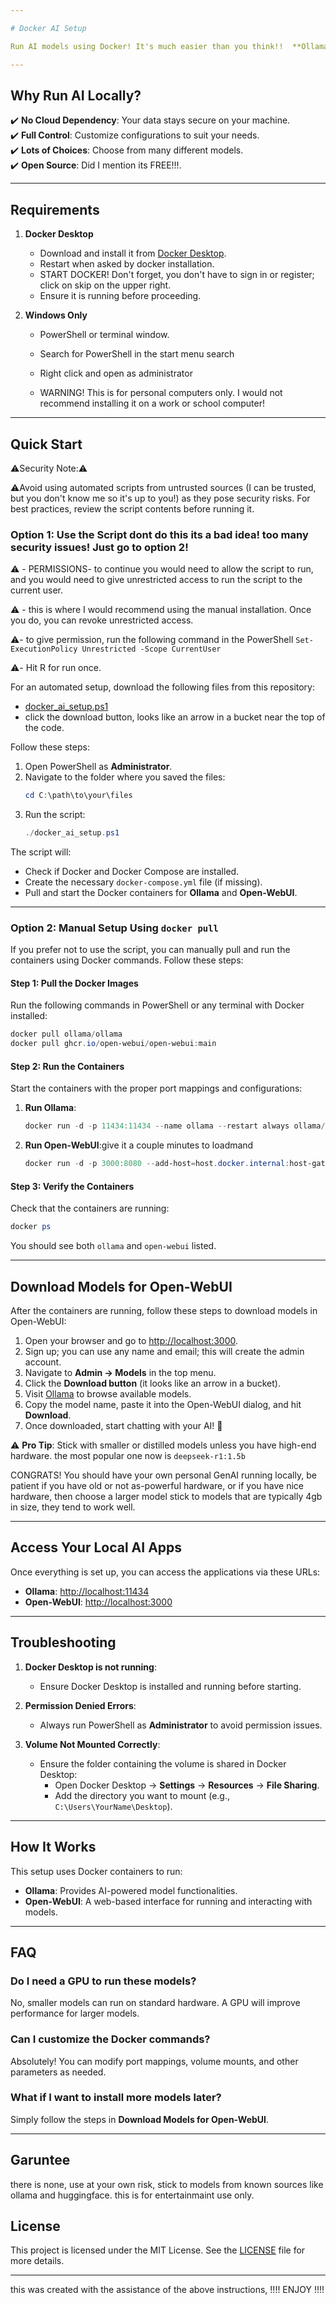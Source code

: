 ```yaml
---

# Docker AI Setup

Run AI models using Docker! It's much easier than you think!!  **Ollama** and **Open-WebUI** locally using Docker! This repository provides a simple PowerShell script and a pre-configured Docker Compose file to make setup easy, even for non-technical users. Don't trust random scripts on the interweb, neither do I!! then do it manually, we’ve got you covered for that too!

---
```


## Why Run AI Locally?

✔️ **No Cloud Dependency**: Your data stays secure on your machine.  
✔️ **Full Control**: Customize configurations to suit your needs.  
✔️ **Lots of Choices**: Choose from many different models.   
✔️ **Open Source**: Did I mention its FREE!!!.   

---

## Requirements

1. **Docker Desktop**  
   - Download and install it from [Docker Desktop](https://www.docker.com/products/docker-desktop).
   - Restart when asked by docker installation.
   - START DOCKER!  Don't forget, you don't have to sign in or register; click on skip on the upper right. 
   - Ensure it is running before proceeding.

2. **Windows Only**  
   - PowerShell or terminal window.
   - Search for PowerShell in the start menu search
   - Right click and open as administrator
  
   - WARNING! This is for personal computers only. I would not recommend installing it on a work or school computer!

---

## Quick Start
⚠️Security Note:⚠️

⚠️Avoid using automated scripts from untrusted sources (I can be trusted, but you don't know me so it's up to you!) as they pose security risks. For best practices, review the script contents before running it.

### **Option 1: Use the Script**  dont do this its a bad idea!  too many security issues!  Just go to option 2!

  ⚠️ - PERMISSIONS- to continue you would need to allow the script to run, and you would need to give unrestricted access to run the script to the current user.
  
  ⚠️ -    this is where I would recommend using the manual installation.  Once you do, you can revoke unrestricted access.
  
  ⚠️-    to give permission, run the following command in the PowerShell  ``` Set-ExecutionPolicy Unrestricted -Scope CurrentUser ```
  
  ⚠️-    Hit R for run once.  

For an automated setup, download the following files from this repository:
- [docker_ai_setup.ps1](./docker_ai_setup.ps1)
- click the download button, looks like an arrow in a bucket near the top of the code.


Follow these steps:
1. Open PowerShell as **Administrator**.
2. Navigate to the folder where you saved the files:
   ```powershell
   cd C:\path\to\your\files
   ```
3. Run the script:
   ```powershell
   ./docker_ai_setup.ps1
   ```

The script will:
- Check if Docker and Docker Compose are installed.
- Create the necessary `docker-compose.yml` file (if missing).
- Pull and start the Docker containers for **Ollama** and **Open-WebUI**.

---

### **Option 2: Manual Setup Using `docker pull`**

If you prefer not to use the script, you can manually pull and run the containers using Docker commands. Follow these steps:

#### Step 1: Pull the Docker Images
Run the following commands in PowerShell or any terminal with Docker installed:

```powershell
docker pull ollama/ollama
docker pull ghcr.io/open-webui/open-webui:main
```

#### Step 2: Run the Containers
Start the containers with the proper port mappings and configurations:

1. **Run Ollama**:
   ```powershell
   docker run -d -p 11434:11434 --name ollama --restart always ollama/ollama
   ```

2. **Run Open-WebUI**:give it a couple minutes to loadmand
   ```powershell
   docker run -d -p 3000:8080 --add-host=host.docker.internal:host-gateway -v open-webui:/app/backend/data --name open-webui --restart always ghcr.io/open-webui/open-webui:main
   ```

#### Step 3: Verify the Containers
Check that the containers are running:
```powershell
docker ps
```

You should see both `ollama` and `open-webui` listed.

---

## Download Models for Open-WebUI

After the containers are running, follow these steps to download models in Open-WebUI:

1. Open your browser and go to [http://localhost:3000](http://localhost:3000).
2. Sign up; you can use any name and email; this will create the admin account. 
3. Navigate to **Admin → Models** in the top menu.  
4. Click the **Download button** (it looks like an arrow in a bucket).  
5. Visit [Ollama](https://ollama.com) to browse available models.  
6. Copy the model name, paste it into the Open-WebUI dialog, and hit **Download**.  
7. Once downloaded, start chatting with your AI! 🎉  

⚠️ **Pro Tip**: Stick with smaller or distilled models unless you have high-end hardware.
the most popular one now is ``` deepseek-r1:1.5b ```


CONGRATS! You should have your own personal GenAI running locally, be patient if you have old or not as-powerful hardware, or if you have nice hardware, then choose a larger model stick to 
models that are typically 4gb in size, they tend to work well.


---

## Access Your Local AI Apps

Once everything is set up, you can access the applications via these URLs:  
- **Ollama**: [http://localhost:11434](http://localhost:11434)  
- **Open-WebUI**: [http://localhost:3000](http://localhost:3000)  

---

## Troubleshooting

1. **Docker Desktop is not running**:  
   - Ensure Docker Desktop is installed and running before starting.

2. **Permission Denied Errors**:  
   - Always run PowerShell as **Administrator** to avoid permission issues.

3. **Volume Not Mounted Correctly**:  
   - Ensure the folder containing the volume is shared in Docker Desktop:  
     - Open Docker Desktop → **Settings** → **Resources** → **File Sharing**.  
     - Add the directory you want to mount (e.g., `C:\Users\YourName\Desktop`).

---

## How It Works

This setup uses Docker containers to run:
- **Ollama**: Provides AI-powered model functionalities.  
- **Open-WebUI**: A web-based interface for running and interacting with models.

---

## FAQ

### **Do I need a GPU to run these models?**  
No, smaller models can run on standard hardware. A GPU will improve performance for larger models.

### **Can I customize the Docker commands?**  
Absolutely! You can modify port mappings, volume mounts, and other parameters as needed.

### **What if I want to install more models later?**  
Simply follow the steps in **Download Models for Open-WebUI**.

---

## Garuntee
there is none, use at your own risk, stick to models from known sources like ollama and huggingface.  this is for entertainmaint use only.  

## License

This project is licensed under the MIT License. See the [LICENSE](./LICENSE) file for more details.

---

this was created with the assistance of the above instructions, !!!!  ENJOY !!!!
